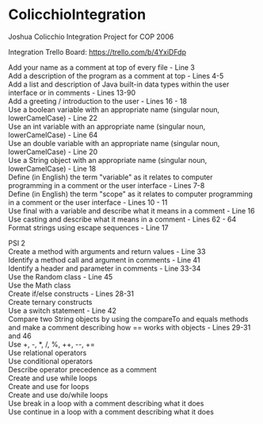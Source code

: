 # ColicchioIntegration
Joshua Colicchio Integration Project for COP 2006

Integration Trello Board:
https://trello.com/b/4YxiDFdp

Add your name as a comment at top of every file - Line 3  
Add a description of the program as a comment at top - Lines 4-5  
Add a list and description of Java built-in data types within the user interface or in comments - Lines 13-90  
Add a greeting / introduction to the user - Lines 16 - 18  
Use a boolean variable with an appropriate name  (singular noun, lowerCamelCase) - Line 22  
Use an int variable with an appropriate name (singular noun, lowerCamelCase) - Line 64  
Use an double variable with an appropriate name (singular noun, lowerCamelCase) - Line 20  
Use a String object with an appropriate name (singular noun, lowerCamelCase) - Line 18  
Define (in English) the term "variable" as it relates to computer programming in a comment or the user interface - Lines 7-8  
Define (in English) the term "scope" as it relates to computer programming in a comment or the user interface - Lines 10 - 11  
Use final with a variable and describe what it means in a comment - Line 16  
Use casting and describe what it means in a comment - Lines 62 - 64  
Format strings using escape sequences - Line 17  
  
PSI 2  
Create a method with arguments and return values - Line 33  
Identify a method call and argument in comments - Line 41  
Identify a header and parameter in comments - Line 33-34  
Use the Random class - Line 45  
Use the Math class   
Create if/else constructs - Lines 28-31  
Create ternary constructs   
Use a switch statement - Line 42  
Compare two String objects by using the compareTo and equals methods and make a comment describing how == works with objects - Lines 29-31 and 46  
Use +, -, *, /, %, ++, --, +=   
Use relational operators  
Use conditional operators  
Describe operator precedence as a comment  
Create and use while loops  
Create and use for loops  
Create and use do/while loops  
Use break in a loop with a comment describing what it does  
Use continue in a loop with a comment describing what it does  
